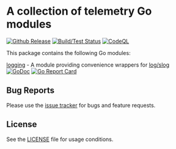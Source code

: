 A collection of telemetry Go modules
===========
[![Github Release](https://img.shields.io/github/release/els0r/telemetry.svg)](https://github.com/els0r/telemetry/releases)
[![Build/Test Status](https://github.com/els0r/telemetry/workflows/Go/badge.svg)](https://github.com/els0r/telemetry/actions?query=workflow%3AGo)
[![CodeQL](https://github.com/els0r/telemetry/actions/workflows/codeql-analysis.yml/badge.svg)](https://github.com/els0r/telemetry/actions/workflows/codeql-analysis.yml)

This package contains the following Go modules:

[logging](./logging) - A module providing convenience wrappers for [log/slog](https://pkg.go.dev/log/slog)\
[![GoDoc](https://godoc.org/github.com/fels0r/telemetry/logging?status.svg)](https://godoc.org/github.com/els0r/telemetry/logging/)
[![Go Report Card](https://goreportcard.com/badge/github.com/els0r/telemetry/logging)](https://goreportcard.com/report/github.com/els0r/telemetry/logging)

Bug Reports
-----------
Please use the [issue tracker](https://github.com/els0r/telemetry/issues) for bugs and feature requests.

License
-----------
See the [LICENSE](./LICENSE) file for usage conditions.
